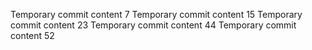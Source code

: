 Temporary commit content 7
Temporary commit content 15
Temporary commit content 23
Temporary commit content 44
Temporary commit content 52
